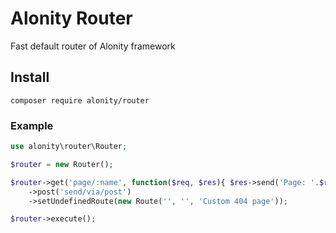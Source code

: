 # Alonity Router
Fast default router of Alonity framework

## Install

`composer require alonity/router`

### Example
```php
use alonity\router\Router;

$router = new Router();

$router->get('page/:name', function($req, $res){ $res->send('Page: '.$req->params['name']); })
    ->post('send/via/post')
    ->setUndefinedRoute(new Route('', '', 'Custom 404 page'));

$router->execute();
```